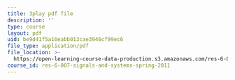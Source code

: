 ```yaml
---
title: 3play pdf file
description: ''
type: course
layout: pdf
uid: be9d41f5a16eabb013cae3946cf99ec6
file_type: application/pdf
file_location: >-
  https://open-learning-course-data-production.s3.amazonaws.com/res-6-007-signals-and-systems-spring-2011/be9d41f5a16eabb013cae3946cf99ec6_GrnYlDAsmuA.pdf
course_id: res-6-007-signals-and-systems-spring-2011
---
```

